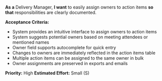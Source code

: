 **As a** Delivery Manager, **I want** to easily assign owners to action items **so that** responsibilities are clearly documented.

**Acceptance Criteria:**
- System provides an intuitive interface to assign owners to action items
- System suggests potential owners based on meeting attendees or mentioned names
- Owner field supports autocomplete for quick entry
- Changes to owners are immediately reflected in the action items table
- Multiple action items can be assigned to the same owner in bulk
- Owner assignments are preserved in exports and emails

**Priority:** High
**Estimated Effort:** Small (S)